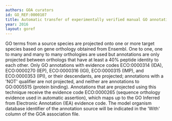 ```yaml
--- 
authors: GOA curators
id: GO_REF:0000107
title: Automatic transfer of experimentally verified manual GO annotation data to orthologs using Ensembl.
year: 2016
layout: goref
---
```


GO terms from a source species are projected onto one or more target species based on gene orthology obtained from Ensembl. One to one, one to many and many to many orthologies are used but annotations are only projected between orthologs that have at least a 40% peptide identity to each other. Only GO annotations with evidence codes ECO:0000314 (IDA), ECO:0000270 (IEP), ECO:0000316 (IGI), ECO:0000315 (IMP), and ECO:0000353 (IPI), or their descendants, are projected; annotations with a 'NOT' qualifier are not projected, and neither are annotations to GO:0005515 (protein binding). Annotations that are projected using this technique receive the evidence code ECO:0000265 (sequence orthology evidence used in automatic assertion), which maps up to the GO Inferred from Electronic Annotation (IEA) evidence code.  The model organism database identifier of the annotation source will be indicated in the 'With' column of the GOA association file.
